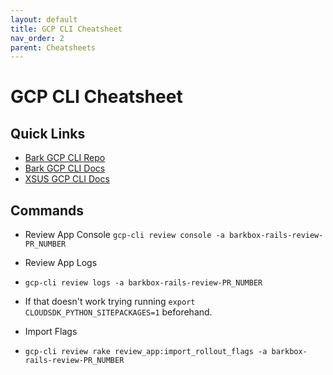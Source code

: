 ```yaml
---
layout: default
title: GCP CLI Cheatsheet
nav_order: 2
parent: Cheatsheets
---
```


# GCP CLI Cheatsheet

## Quick Links

- [Bark GCP CLI Repo](https://github.com/barkbox/gcp-cli)
- [Bark GCP CLI Docs](https://docs.barkco.xyz/workflows)
- [XSUS GCP CLI Docs](https://docs.google.com/document/d/1TGkvv3QTY2GOMgYrX5m2gSWBEVMsWlagchoHMrYDBII/edit)

## Commands 
- Review App Console
`gcp-cli review console -a barkbox-rails-review-PR_NUMBER`

-  Review App Logs 
- `gcp-cli review logs -a barkbox-rails-review-PR_NUMBER`
- If that doesn't work trying running `export CLOUDSDK_PYTHON_SITEPACKAGES=1` beforehand.

- Import Flags
- `gcp-cli review rake review_app:import_rollout_flags -a barkbox-rails-review-PR_NUMBER`
